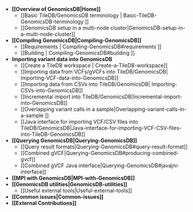 * **[[Overview of GenomicsDB|Home]]**
    * [[Basic TileDB/GenomicsDB terminology | Basic-TileDB-GenomicsDB-terminology ]]
    * [[GenomicsDB setup in a multi-node cluster|GenomicsDB-setup-in-a-multi-node-cluster]]
* **[[Compiling GenomicsDB|Compiling-GenomicsDB]]**
    * [[Requirements | Compiling-GenomicsDB#requirements ]]
    * [[Building | Compiling-GenomicsDB#building ]]
* **Importing variant data into GenomicsDB**
    * [[Create a TileDB workspace | Create-a-TileDB-workspace]]
    * [[Importing data from VCFs/gVCFs into TileDB/GenomicsDB| Importing-VCF-data-into-GenomicsDB]]
    * [[Importing data from CSVs into TileDB/GenomicsDB| Importing-CSVs-into-GenomicsDB]]
    * [[Incremental import into TileDB/GenomicsDB|Incremental-import-into-GenomicsDB]]
    * [[Overlapping variant calls in a sample|Overlapping-variant-calls-in-a-sample ]]
    * [[Java interface for importing VCF/CSV files into TileDB/GenomicsDB|Java-interface-for-importing-VCF-CSV-files-into-TileDB-GenomicsDB]]
* **[[Querying GenomicsDB|Querying-GenomicsDB]]**
    * [[Query result formats|Querying-GenomicsDB#query-result-format]]
    * [[Combined gVCF|Querying-GenomicsDB#producing-combined-gvcf]]
    * [[Combined gVCF Java interface|Querying-GenomicsDB#javajni-interface]]
* **[[MPI with GenomicsDB|MPI-with-GenomicsDB]]**
* **[[GenomicsDB utilities|GenomicsDB-utilities]]**
    * [[Useful external tools|Useful-external-tools]]
* **[[Common issues|Common-issues]]**
* **[[External Contributions]]**
